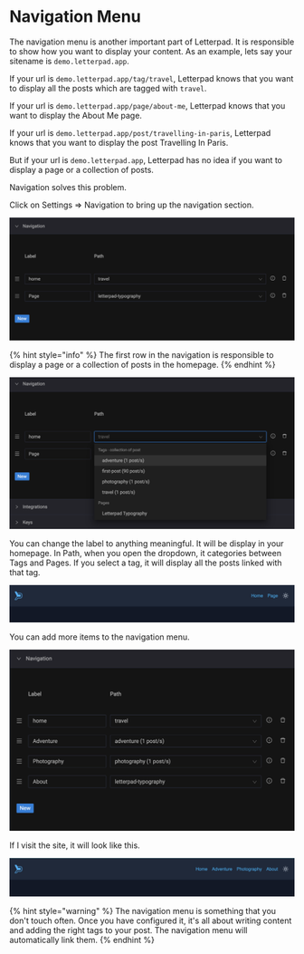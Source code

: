 # Navigation Menu

The navigation menu is another important part of Letterpad. It is responsible to show how you want to display your content. As an example, lets say your sitename is `demo.letterpad.app`.

If your url is `demo.letterpad.app/tag/travel`, Letterpad knows that you want to display all the posts which are tagged with `travel`.&#x20;

If your url is `demo.letterpad.app/page/about-me`, Letterpad knows that you want to display the About Me page.

If your url is `demo.letterpad.app/post/travelling-in-paris`, Letterpad knows that you want to display the post Travelling In Paris.

But if your url is `demo.letterpad.app`, Letterpad has no idea if you want to display a page or a collection of posts.&#x20;

Navigation solves this problem.

Click on Settings => Navigation to bring up the navigation section.

![](<.gitbook/assets/Screenshot 2022-03-23 at 00.56.46.png>)

{% hint style="info" %}
The first row in the navigation is responsible to display a page or a collection of posts in the homepage.&#x20;
{% endhint %}

![](<.gitbook/assets/Screenshot 2022-03-23 at 00.58.36.png>)

You can change the label to anything meaningful. It will be display in your homepage. In Path, when you open the dropdown, it categories between Tags and Pages. If you select a tag, it will display all the posts linked with that tag.

![demo.letterpad.app - Homepage](<.gitbook/assets/Screenshot 2022-03-23 at 01.04.26.png>)

You can add more items to the navigation menu.&#x20;

![](<.gitbook/assets/Screenshot 2022-03-23 at 01.08.03.png>)

If I visit the site, it will look like this.

![](<.gitbook/assets/Screenshot 2022-03-23 at 01.08.59.png>)

{% hint style="warning" %}
The navigation menu is something that you don't touch often. Once you have configured it, it's all about writing content and adding the right tags to your post. The navigation menu will automatically link them.
{% endhint %}

